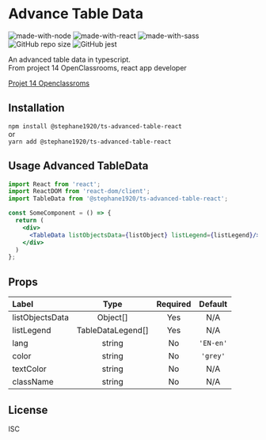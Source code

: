 # Advance Table Data
![made-with-node](https://img.shields.io/badge/Node.js-43853D?style=for-the-badge&logo=node.js&logoColor=white) ![made-with-react](https://img.shields.io/badge/-ReactJs-61DAFB?style=for-the-badge&logo=react&logoColor=FFFFFF) ![made-with-sass](	https://img.shields.io/badge/Sass-CC6699?style=for-the-badge&logo=sass&logoColor=white) 
![GitHub repo size](https://img.shields.io/github/repo-size/StephaneLi/lib_typescript-advanced-table-react)
![GitHub jest](https://img.shields.io/badge/coverage-100%25-yellow)  

An advanced table data in typescript.  
From project 14 OpenClassrooms, react app developer  
  
[Projet 14 Openclassroms](https://github.com/StephaneLi/StephaneLieumont_14_03062022)

## Installation
```npm install @stephane1920/ts-advanced-table-react```  
or  
```yarn add @stephane1920/ts-advanced-table-react```

## Usage Advanced TableData
```jsx
import React from 'react';
import ReactDOM from 'react-dom/client';
import TableData from '@stephane1920/ts-advanced-table-react';

const SomeComponent = () => {
  return (
    <div>
      <TableData listObjectsData={listObject} listLegend={listLegend}/>
    </div>
  )
};
```

## Props
|Label|Type|Required|Default|
|:----|:----:|:------:|:----:|
|listObjectsData| Object[] | Yes | N/A |
|listLegend| TableDataLegend[] | Yes | N/A |
|lang| string | No | ```'EN-en'``` |
|color| string | No | ```'grey'``` |
|textColor| string | No | N/A |
|className| string | No | N/A |

## License  
ISC